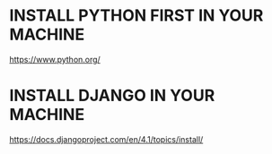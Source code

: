 # INSTALL PYTHON FIRST IN YOUR MACHINE
https://www.python.org/
# INSTALL DJANGO IN YOUR MACHINE
https://docs.djangoproject.com/en/4.1/topics/install/